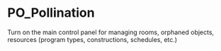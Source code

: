 # PO_Pollination

Turn on the main control panel for managing rooms, orphaned objects, resources (program types, constructions, schedules, etc.)
